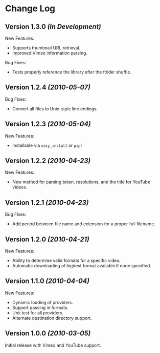 Change Log
==========

Version 1.3.0 *(In Development)*
--------------------------------
New Features:

 * Supports thumbnail URL retrieval.
 * Improved Vimeo information parsing.

Bug Fixes:

 * Tests properly reference the library after the folder shuffle.

Version 1.2.4 *(2010-05-07)*
----------------------------
Bug Fixes:

 * Convert all files to Unix-style line endings.

Version 1.2.3 *(2010-05-04)*
----------------------------
New Features:

 * Installable via `easy_install` or `pip`!

Version 1.2.2 *(2010-04-23)*
----------------------------
New Features:

 * New method for parsing token, resolutions, and the title for YouTube videos.

Version 1.2.1 *(2010-04-23)*
----------------------------
Bug Fixes:

 * Add period between file name and extension for a proper full filename.

Version 1.2.0 *(2010-04-21)*
----------------------------
New Features:

 * Ability to determine valid formats for a specific video.
 * Automatic downloading of highest format available if none specified.

Version 1.1.0 *(2010-04-04)*
--------------------------------
New Features:

 * Dynamic loading of providers.
 * Support passing in formats.
 * Unit test for all providers.
 * Alternate destination directory support.

Version 1.0.0 *(2010-03-05)*
----------------------------
Initial release with Vimeo and YouTube support.
